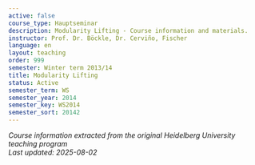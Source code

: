 ```yaml
---
active: false
course_type: Hauptseminar
description: Modularity Lifting - Course information and materials.
instructor: Prof. Dr. Böckle, Dr. Cerviño, Fischer
language: en
layout: teaching
order: 999
semester: Winter term 2013/14
title: Modularity Lifting
status: Active
semester_term: WS
semester_year: 2014
semester_key: WS2014
semester_sort: 20142
---
```

*Course information extracted from the original Heidelberg University teaching program*  
*Last updated: 2025-08-02*